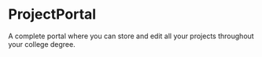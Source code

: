 # ProjectPortal

A complete portal where you can store and edit all your projects throughout your college degree.
